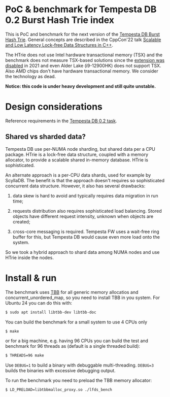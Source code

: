 # PoC & benchmark for Tempesta DB 0.2 Burst Hash Trie index

This is PoC and benchmark for the next version of the
[Tempesta DB Burst Hash Trie](https://github.com/tempesta-tech/tempesta/blob/master/db/core/htrie.c).
General concepts are described in the CppCon'22 talk
[Scalable and Low Latency Lock-free Data Structures in C++](https://www.youtube.com/watch?v=j_FCgQmgp_M).

The HTrie does not use Intel hardware transactional memory (TSX) and the benchmark
does not measure TSX-based solutions since the
[extension was disabled](https://www.theregister.com/2021/06/29/intel_tsx_disabled/)
in 2021 and even Alder Lake (i9-12900HK) does not support TSX. Also AMD chips don't
have hardware transactional memory. We consider the technology as dead.

**Notice: this code is under heavy development and still quite unstable.**


# Design considerations

Reference requirements in the [Tempesta DB 0.2 task](https://github.com/tempesta-tech/tempesta/issues/515).

## Shared vs sharded data?

Tempesta DB use per-NUMA node sharding, but shared data per a CPU package.
HTrie is a lock-free data structure, coupled with a memory allocator, to provide
a scalable shared in-memory database. HTrie is sophisticated.

An alternate approach is a per-CPU data shards, used for example by ScyllaDB.
The benefit is that the approach doesn't requires so sophisticated concurrent
data structure. However, it also has several drawbacks:

1. data skew is hard to avoid and typically requires data migration in run time;

2. requests distribution also requires sophisticated load balancing.
   Stored objects have different request intensity, unknown when objects are created;

3. cross-core messaging is required. Tempesta FW uses a wait-free ring buffer for this,
   but Tempesta DB would cause even more load onto the system.

So we took a hybrid approach to shard data among NUMA nodes and use HTrie inside the nodes.


# Install & run

The benchmark uses [TBB](https://github.com/oneapi-src/oneTBB) for all generic memory
allocatios and concurrent_unordered_map, so you need to install TBB in you system.
For Ubuntu 24 you can do this with:

```bash
$ sudo apt install libtbb-dev libtbb-doc
```

You can build the benchmark for a small system to use 4 CPUs only
```bash
$ make
```
or for a big machine, e.g. having 96 CPUs you can build the test and benchmark
for 96 threads as (default is a single threaded build):
```bash
$ THREADS=96 make
```

Use `DEBUG=1` to build a binary with debuggable multi-threading. `DEBUG=3` builds
the binaries with excessive debugging output.

To run the benchmark you need to preload the TBB memory allocator:
```bash
$ LD_PRELOAD=libtbbmalloc_proxy.so ./lfds_bench
```
